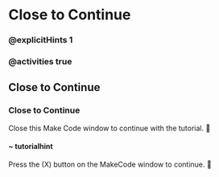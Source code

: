 # Close to Continue

### @explicitHints 1

### @activities true

## Close to Continue

### Close to Continue

Close this Make Code window to continue with the tutorial. 

#### ~ tutorialhint

Press the (X) button on the MakeCode window to continue. 
